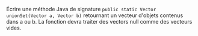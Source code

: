 Écrire une méthode Java de signature `public static Vector unionSet(Vector a, Vector b)` retournant un vecteur d'objets contenus dans a ou b.
La fonction devra traiter des vectors null comme des vecteurs vides.
